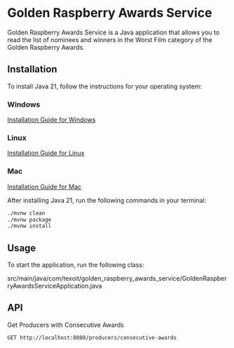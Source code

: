 # Golden Raspberry Awards Service

Golden Raspberry Awards Service is a Java application that allows you to read the list of nominees and winners in the Worst Film category of the Golden Raspberry Awards.

## Installation

To install Java 21, follow the instructions for your operating system:

### Windows
[Installation Guide for Windows](https://docs.oracle.com/en/java/javase/21/install/installation-jdk-microsoft-windows-platforms.html#GUID-61460339-5500-40CC-9006-D4FC3FBCFC0D)

### Linux
[Installation Guide for Linux](https://docs.oracle.com/en/java/javase/22/install/installation-jdk-linux-platforms.html)

### Mac
[Installation Guide for Mac](https://docs.oracle.com/en/java/javase/22/install/installation-jdk-macos.html)

After installing Java 21, run the following commands in your terminal:

```bash
./mvnw clean
./mvnw package
./mvnw install
```

## Usage
To start the application, run the following class:

src/main/java/com/texoit/golden_raspberry_awards_service/GoldenRaspberryAwardsServiceApplication.java

## API
Get Producers with Consecutive Awards
```bash
GET http://localhost:8080/producers/consecutive-awards
```